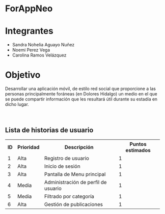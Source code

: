 # ForAppNeo
# Integrantes 
* Sandra Nohelia Aguayo Nuñez
* Noemi Perez Vega
* Carolina Ramos Velázquez
# Objetivo
Desarrollar una aplicación móvil, de estilo red social que proporcione a las personas principalmente foráneas (en Dolores Hidalgo) un medio en el que se puede compartir información que les resultará útil durante su estadía en dicho lugar.
<br><br><br>
## Lista de historias de usuario
<table>
  <tr>
    <th>ID</th>
    <th>Prioridad</th>
    <th>Descripción</th>
    <th>Puntos estimados</th>
  </tr>
  <tr>
    <td>1</td>
    <td>Alta</td>
    <td>Registro de usuario</td>
    <td>1</td>
  </tr>
  
  <tr>
    <td>2</td>
    <td>Alta</td>
    <td>Inicio de sesión</td>
    <td>1</td>
  </tr>
  
  <tr>
    <td>3</td>
    <td>Alta</td>
    <td>Pantalla de Menu principal</td>
    <td>1</td>
  </tr>
  
  <tr>
    <td>4</td>
    <td>Media</td>
    <td>Administración de perfil de usuario</td>
    <td>1</td>
  </tr>
  <tr>
    <td>5</td>
    <td>Media</td>
    <td>Filtrado por categoría</td>
    <td>1</td>
  </tr>
  <tr>
    <td>6</td>
    <td>Alta</td>
    <td>Gestión de publicaciones</td>
    <td>1</td>
  </tr>
</table>

